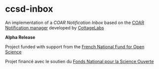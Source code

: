 # ccsd-inbox

An implementation of a *COAR Notification Inbox* based on the [COAR Notification manager](https://github.com/CottageLabs/coar-notifications) developed by [CottageLabs](https://github.com/CottageLabs)

**Alpha Release** 

Project funded with support from the [French National Fund for Open Science](https://www.ouvrirlascience.fr/)

Projet financé avec le soutien du [Fonds National pour la Science Ouverte](https://www.ouvrirlascience.fr/)